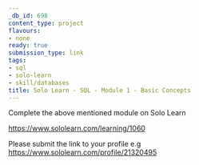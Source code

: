 ```yaml
---
_db_id: 698
content_type: project
flavours:
- none
ready: true
submission_type: link
tags:
- sql
- solo-learn
- skill/databases
title: Solo Learn - SQL - Module 1 - Basic Concepts
---
```


Complete the above mentioned module on Solo Learn

https://www.sololearn.com/learning/1060

Please submit the link to your profile e.g https://www.sololearn.com/profile/21320495